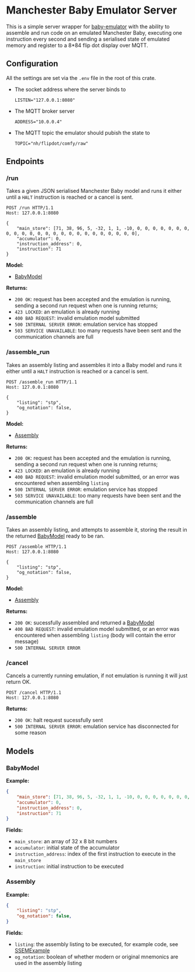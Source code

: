 # Manchester Baby Emulator Server

This is a simple server wrapper for [baby-emulator](https://github.com/jasonalexander-ja/SSEMBabyEmulator)
with the ability to assemble and run code on an emulated Manchester Baby, executing one instruction 
every second and sending a serialised state of emulated memory and register to a 8*84 flip dot display
over MQTT. 

## Configuration

All the settings are set via the `.env` file in the root of this crate. 

- The socket address where the server binds to  
    ```text
    LISTEN="127.0.0.1:8080" 
    ```
- The MQTT broker server
    ```
    ADDRESS="10.0.0.4"
    ```
- The MQTT topic the emulator should pubish the state to 
    ```
    TOPIC="nh/flipdot/comfy/raw" 
    ```

## Endpoints 

### /run

Takes a given JSON serialised Manchester Baby model and runs it either until a `HALT` instruction is reached or a cancel is sent. 

```http
POST /run HTTP/1.1
Host: 127.0.0.1:8080

{
    "main_store": [71, 38, 96, 5, -32, 1, 1, -10, 0, 0, 0, 0, 0, 0, 0, 0, 0, 0, 0, 0, 0, 0, 0, 0, 0, 0, 0, 0, 0, 0, 0, 0],
    "accumulator": 0,
    "instruction_address": 0,
    "instruction": 71
}
```

**Model:**

- [BabyModel](###babymodel)

**Returns:** 
- `200 OK`: request has been accepted and the emulation is running, sending a second run request when one is running returns;
- `423 LOCKED`: an emulation is already running 
- `400 BAD REQUEST`: invalid emulation model submitted 
- `500 INTERNAL SERVER ERROR`: emulation service has stopped 
- `503 SERVICE UNAVAILABLE`: too many requests have been sent and the communication channels are full 

### /assemble_run

Takes an assembly listing and assembles it into a Baby model and runs it either until a `HALT` instruction is reached or a cancel is sent. 

```http
POST /assemble_run HTTP/1.1
Host: 127.0.0.1:8080

{
    "listing": "stp",
    "og_notation": false,
}
```

**Model:**

- [Assembly](###assembly)

**Returns:** 
- `200 OK`: request has been accepted and the emulation is running, sending a second run request when one is running returns;
- `423 LOCKED`: an emulation is already running 
- `400 BAD REQUEST`: invalid emulation model submitted, or an error was encountered when assembling `listing` 
- `500 INTERNAL SERVER ERROR`: emulation service has stopped 
- `503 SERVICE UNAVAILABLE`: too many requests have been sent and the communication channels are full 

### /assemble

Takes an assembly listing, and attempts to assemble it, storing the result in the returned [BabyModel](###babymodel) ready to be ran. 

```http
POST /assemble HTTP/1.1
Host: 127.0.0.1:8080

{
    "listing": "stp",
    "og_notation": false,
}
```

**Model:**

- [Assembly](###assembly)

**Returns:** 
- `200 OK`: sucessfully assembled and returned a [BabyModel](###babymodel)
- `400 BAD REQUEST`: invalid emulation model submitted, or an error was encountered when assembling `listing` (body will contain the error message) 
- `500 INTERNAL SERVER ERROR` 

### /cancel

Cancels a currently running emulation, if not emulation is running it will just return OK. 

```http
POST /cancel HTTP/1.1
Host: 127.0.0.1:8080

```

**Returns:** 

- `200 OK`: halt request sucessfully sent 
- `500 INTERNAL SERVER ERROR`: emulation service has disconnected for some reason 


## Models

### BabyModel

**Example:**
```json
{
    "main_store": [71, 38, 96, 5, -32, 1, 1, -10, 0, 0, 0, 0, 0, 0, 0, 0, 0, 0, 0, 0, 0, 0, 0, 0, 0, 0, 0, 0, 0, 0, 0, 0],
    "accumulator": 0,
    "instruction_address": 0,
    "instruction": 71
}
```
**Fields:**
- `main_store`: an array of 32 x 8 bit numbers
- `accumulator`: initial state of the accumulator
- `instruction_address`: index of the first instruction to execute in the `main_store`
- `instruction`: initial instruction to be executed 

### Assembly

**Example:**
```json
{
    "listing": "stp",
    "og_notation": false,
}
```
**Fields:**
- `listing`: the assembly listing to be executed, for example code, see [SSEMExample](https://github.com/jasonalexander-ja/SSEMExample)
- `og_notation`: boolean of whether modern or original mnemonics are used in the assembly listing 
